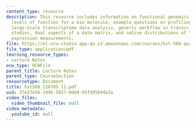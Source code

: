 ```yaml
---
content_type: resource
description: This resource includes information on functional genomics, different
  levels of function for a bio molecule, example questions on profiling technology,
  large-scale transcriptome data analysis, generic workflow in transcriptome profiling-driven
  studies, dual aspects of a data matrix, and native distributions of large scale
  expression measurements.
file: https://ol-ocw-studio-app-qa.s3.amazonaws.com/courses/hst-508-quantitative-genomics-fall-2005/37e37e56199b56570dd465fd95b94a2a_hst508_120705_l2.pdf
file_type: application/pdf
learning_resource_types:
- Lecture Notes
ocw_type: OCWFile
parent_title: Lecture Notes
parent_type: CourseSection
resourcetype: Document
title: hst508_120705_l2.pdf
uid: 37e37e56-199b-5657-0dd4-65fd95b94a2a
video_files:
  video_thumbnail_file: null
video_metadata:
  youtube_id: null
---
```

